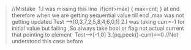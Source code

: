 >//Mistake
​
1.I was missing this line
​
if(cnt>max)
{
max=cnt;
}
at end therefore when we are getting sequential value till end ,max was not getting updated
Test -->[0,3,7,2,5,8,4,6,0,1]
2.I was taking curr=-1 for initial value but failing ,So always take bool or flag not actual current that pointing to element
​
Test-->[-1,0]
​
3.(pq.peek()-curr)==0 //Not understood this case before